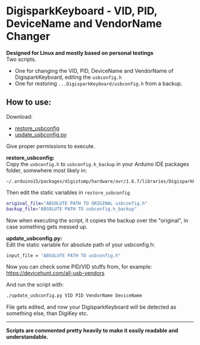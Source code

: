 # DigisparkKeyboard - VID, PID, DeviceName and VendorName Changer

**Designed for Linux and mostly based on personal testings**   
Two scripts.   
- One for changing the VID, PID, DeviceName and VendorName of DigisparkKeyboard, editing the `usbconfig.h`   
- One for restoring `...DigisparkKeyboard/usbconfig.h` from a backup.   
## How to use:
Download:   
- [restore_usbconfig](https://github.com/therealhalonen/PhishSticks/blob/master/scripts/usbconfig/restore_usbconfig)
- [update_usbconfig.py](https://github.com/therealhalonen/PhishSticks/blob/master/scripts/usbconfig/update_usbconfig.py)

Give proper permissions to execute.   

**restore_usbconfig:**   
Copy the `usbconfig.h` to `usbconfig.h_backup` in your Arduino IDE packages folder, somewhere most likely in:   
```
~/.arduino15/packages/digistump/hardware/avr/1.6.7/libraries/DigisparkKeyboard/
```

Then edit the static variables in `restore_usbconfig`
```bash
original_file="ABSOLUTE PATH TO ORIGINAL usbconfig.h"
backup_file="ABSOLUTE PATH TO usbconfig.h_backup"
```

Now when executing the script, it copies the backup over the "original", in case something gets messed up.   

**update_usbconfig.py:**   
Edit the static variable for absolute path of your usbconfig.h:   
```bash
input_file = "ABSOLUTE PATH TO usbconfig.h"
```

Now you can check some PID/VID stuffs from, for example:   
https://devicehunt.com/all-usb-vendors   

And run the script with:    
```bash
./update_usbconfig.py VID PID VendorName DeviceName
```

File gets edited, and now your DigisparkKeyboard will be detected as something else, than DigiKey etc.   

---
**Scripts are commented pretty heavily to make it easily readable and understandable.**
